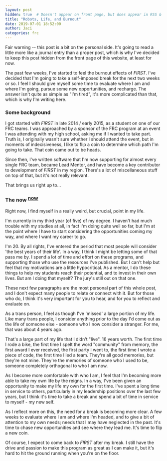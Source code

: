 ```yaml
---
layout: post
hidden: true  # Doesn't appear on front page, but does appear in RSS & Git
title: "Robots, Life, and Burnout"
date: 2019-07-01 18:52:00
author: Jaci
categories: frc
---
```


Fair warning -- this post is a bit on the personal side. It's going to read a little more like a journal entry than a proper post, which is why I've decided to keep this post hidden from the front page of this website, at least for now.

<!-- excerpt -->

The past few weeks, I've started to feel the burnout effects of _FIRST_. I've decided that I'm going to take a self-imposed break for the next two weeks or so. I feel I should give myself some time to evaluate where I am and where I'm going, pursue some new opportunities, and recharge. The answer isn't quite as simple as "I'm tired", it's more complicated than that, which is why I'm writing here.

### Some background

I got started with _FIRST_ in late 2014 / early 2015, as a student on one of our FRC teams. I was approached by a sponsor of the FRC program at an event I was attending with my high school, asking me if I wanted to take part. Truth is, I originally wasn't sure whether I should attend the event, but in moments of indecisiveness, I like to flip a coin to determine which path I'm going to take. That coin came out to be heads.

Since then, I've written software that I'm now supporting for almost every single FRC team, became Lead Mentor, and have become a key contributor to development of _FIRST_ in my region. There's a lot of miscellaneous stuff on top of that, but it's not really relevant.

That brings us right up to...

### The now <sup style="font-size:16px">[now](https://www.youtube.com/watch?v=E2Q52cVx7Bo)</sup>

Right now, I find myself in a really weird, but crucial, point in my life. 

I'm currently in my third year (of five) of my degree. I haven't had much trouble with my studies at all, in fact I'm doing quite well so far, but I'm at the point where I have to start considering the opportunities coming my way, and where I want my career to go.

I'm 20. By all rights, I've entered the period that most people will consider 'the best years of their life'. In a way, I think I might be letting some of that pass me by. I spend a lot of time and effort on these programs, and supporting those who use the resources I've published. But I can't help but feel that my motivations are a little hypocritical. As a mentor, I do these things to help my students reach their potential, and to invest in their own lives. But am I doing that myself? The jury's still out on that one. 

These next few paragraphs are the most personal part of this whole post, and I don't expect many people to relate or connect with it. But for those who do, I think it's very important for you to hear, and for you to reflect and evaluate on. 

As a trans person, I feel as though I've 'missed' a large portion of my life. Like many trans people, I consider anything prior to the day I'd come out as the life of someone else - someone who I now consider a stranger. For me, that was about 4 years ago. 

That's a large part of my life that I didn't "live". 16 years worth. The first time I rode a bike, the first time I spelt the word "community" from memory, the first award I ever received, the first party I went to, the first time I wrote a piece of code, the first time I led a team. They're all good memories, but they're not mine. They're the memories of someone who I used to be, someone completely orthogonal to who I am now. 

As I become more comfortable with who I am, I feel that I'm becoming more able to take my own life by the reigns. In a way, I've been given an opportunity to make my life my own for the first time. I've spent a long time in service to others, particularly in my leadership positions over the last few years, but I think it's time to take a break and spend a bit of time in service to myself - my new self.

As I reflect more on this, the need for a break is becoming more clear. A few weeks to evaluate where I am and where I'm headed, and to give a bit of attention to my own needs; needs that I may have neglected in the past. It's time to chase new opportunities and see where they lead me. It's time to flip a new coin.

Of course, I expect to come back to _FIRST_ after my break. I still have the drive and passion to make this program as great as I can make it, but it's hard to hit the ground running when you're on the floor.